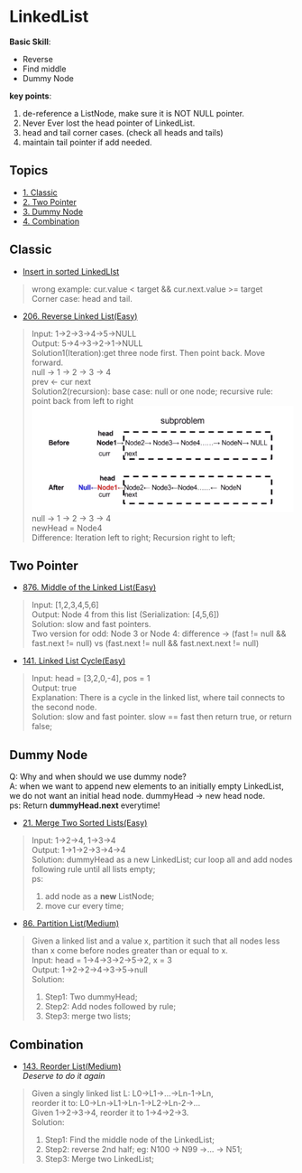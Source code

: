 # LinkedList   
**Basic Skill**:      
* Reverse    
* Find middle     
* Dummy Node    

**key points**:     
1.  de-reference a ListNode, make sure it is NOT NULL pointer.    
2.  Never Ever lost the head pointer of LinkedList.     
3.  head and tail corner cases. (check all heads and tails)          
4. maintain tail pointer if add needed. 

## Topics
* [1. Classic ](#Classic)    
* [2. Two Pointer](#Two-Pointer)    
* [3. Dummy Node](#Dummy-Node)   
* [4. Combination](#Combination)  

## Classic    
* [Insert in sorted LinkedLIst](https://github.com/tonglyu/Algorithm_Class/blob/master/Class4_LinkedList/ExtraPractice/InsertInSortedLinkedList.java)    
> wrong example: cur.value < target && cur.next.value >= target   
> Corner case:  head and tail. 



* [206. Reverse Linked List(Easy)](https://leetcode.com/problems/reverse-linked-list/)  
> Input: 1->2->3->4->5->NULL   
> Output: 5->4->3->2->1->NULL    
> Solution1(Iteration):get three node first. Then point back. Move forward.     
> null -> 1 -> 2 -> 3 -> 4      
> prev <- cur next    
> Solution2(recursion): base case: null or one node; recursive rule: point back from left to right    
![Recursion Part](/images/ReverseLinkedList_Recursion.png)   
> null -> 1 -> 2 -> 3 -> 4       
>                      newHead = Node4      
> Difference: Iteration left to right; Recursion right to left;   


## Two Pointer      
* [876. Middle of the Linked List(Easy)](https://leetcode.com/problems/middle-of-the-linked-list/)       
> Input: [1,2,3,4,5,6]    
> Output: Node 4 from this list (Serialization: [4,5,6])    
> Solution: slow and fast pointers.   
> Two version for odd: Node 3 or Node 4: difference -> (fast != null && fast.next != null) vs  (fast.next != null && fast.next.next != null)    


* [141. Linked List Cycle(Easy)](https://leetcode.com/problems/linked-list-cycle/)   
> Input: head = [3,2,0,-4], pos = 1    
> Output: true    
> Explanation: There is a cycle in the linked list, where tail connects to the second node.     
> Solution: slow and fast pointer. slow == fast then return true, or return false;     


## Dummy Node     
Q: Why and when should we use dummy node?    
A: when we want to append new elements to an initially empty LinkedList, we do not want an initial head node.  dummyHead -> new head node.   
ps: Return **dummyHead.next** everytime!   

* [21. Merge Two Sorted Lists(Easy)](https://leetcode.com/problems/merge-two-sorted-lists/)      
> Input: 1->2->4, 1->3->4   
> Output: 1->1->2->3->4->4   
> Solution: dummyHead as a new LinkedList; cur loop all and add nodes following rule until all lists empty;   
> ps: 
> 1. add node as a **new** ListNode;   
> 2. move cur every time;     


* [86. Partition List(Medium)](https://leetcode.com/problems/partition-list/)   
> Given a linked list and a value x, partition it such that all nodes less than x come before nodes greater than or equal to x.    
> Input: head = 1->4->3->2->5->2, x = 3  
> Output: 1->2->2->4->3->5->null   
> Solution:     
> 1. Step1: Two dummyHead;  
> 2. Step2: Add nodes followed by rule;   
> 3. Step3: merge two lists;     




## Combination    

* [143. Reorder List(Medium)](https://leetcode.com/problems/reorder-list/)     
*Deserve to do it again*   
> Given a singly linked list L: L0→L1→…→Ln-1→Ln,    
> reorder it to: L0→Ln→L1→Ln-1→L2→Ln-2→…   
> Given 1->2->3->4, reorder it to 1->4->2->3.      
> Solution:     
> 1. Step1: Find the middle node of the LinkedList;   
> 2. Step2: reverse 2nd half;  eg: N100 -> N99 ->... -> N51;    
> 3. Step3: Merge two LinkedList;    














































